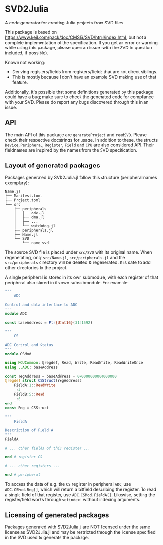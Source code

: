 # SVD2Julia

A code generator for creating Julia projects from SVD files.

This package is based on https://www.keil.com/pack/doc/CMSIS/SVD/html/index.html, but not a complete
implementation of the specification. If you get an error or warning while using this package,
please open an issue (with the SVD in question included, if possible).

Known not working:

 * Deriving registers/fields from registers/fields that are not direct siblings.
  * This is mostly because I don't have an example SVD making use of that feature.

Additionally, it's possible that some definitions generated by this package could have a bug; make sure to check the generated
code for compliance with your SVD. Please do report any bugs discovered through this in an issue.

## API

The main API of this package are `generateProject` and `readSVD`. Please check their respective docstrings for usage.
In addition to these, the structs `Device`, `Peripheral`, `Register`, `Field` and `CPU` are also considered API. Their fieldnames
are inspired by the names from the SVD specification.

## Layout of generated packages

Packages generated by SVD2Julia.jl follow this structure (peripheral names exemplary):

```
Name.jl
├── Manifest.toml
├── Project.toml
└── src
    ├── peripherals
    │   ├── adc.jl
    │   ├── dma.jl
    │   ├── ...
    │   └── watchdog.jl
    ├── peripherals.jl
    ├── Name.jl
    └── SVD
        └── name.svd
```

The source SVD file is placed under `src/SVD` with its original name. When regenerating, only `src/Name.jl`, `src/peripherals.jl` and the `src/peripherals` directory
will be deleted & regenerated. It is safe to add other directories to the project.

A single peripheral is stored in its own submodule, with each register of that peripheral also stored in its own subsubmodule. For example:

```julia
"""
    ADC

Control and data interface to ADC
"""
module ADC

const baseAddress = Ptr{UInt16}(3141592)

"""
    CS

ADC Control and Status
"""
module CSMod

using MCUCommon: @regdef, Read, Write, ReadWrite, ReadWriteOnce
using ..ADC: baseAddress

const regAddress = baseAddress + 0x0000000000000000
@regdef struct CSStruct(regAddress)
	FieldA:1::ReadWrite
	_:4
	FieldB:5::Read
	_:6
end
const Reg = CSStruct

"""
    FieldA

Description of Field A
"""
FieldA

# ... other fields of this register ...

end # register CS

# ... other registers ...

end # peripheral
```

To access the data of e.g. the `CS` register in peripheral `ADC`, use `ADC.CSMod.Reg[]`, which will return a bitfield describing the register.
To read a single field of that register, use `ADC.CSMod.FieldA[]`. Likewise, setting the register/field works through `setindex!` without indexing arguments.

## Licensing of generated packages

Packages generated with SVD2Julia.jl are NOT licensed under the same license as SVD2Julia.jl and may be restricted through the license
specified in the SVD used to generate the package.